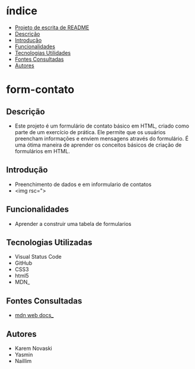 # índice

* [Projeto de escrita de README](#projeto-de-escrita-de-readme)
* [Descrição](#descrição)
* [Introdução](#introdução)
* [Funcionalidades](#funcionalidades)
* [Tecnologias Utilidades](#tecnologias-utilizadas)
* [Fontes Consultadas](#fontes-consultadas)
* [Autores](#autores)

# form-contato

## Descrição 
- Este projeto é um formulário de contato básico em HTML, criado como parte de um exercício de prática. Ele permite que os usuários preencham informações e enviem mensagens através do formulário. É uma ótima maneira de aprender os conceitos básicos de criação de formulários em HTML.

## Introdução 
- Preenchimento de dados e em informulario de contatos 
- <img rsc=">

## Funcionalidades 
- Aprender a construir uma tabela de formularios 

## Tecnologias Utilizadas 
- Visual Status Code
- GitHub
- CSS3
- html5
- MDN_

## Fontes Consultadas 
- [mdn web docs_](https://developer.mozilla.org)

## Autores
- Karem Novaski
- Yasmin
- Naillim